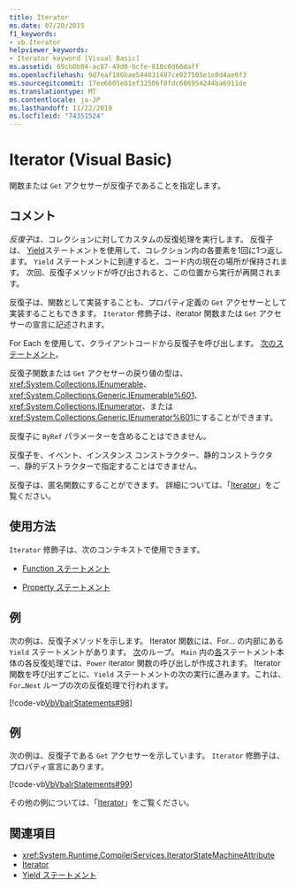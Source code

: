 ```yaml
---
title: Iterator
ms.date: 07/20/2015
f1_keywords:
- vb.Iterator
helpviewer_keywords:
- Iterator keyword [Visual Basic]
ms.assetid: 69cb0b04-ac87-49d0-bcfe-810c0d60daff
ms.openlocfilehash: 9d7eaf186bae544031487ce027505e1e0d4ae0f3
ms.sourcegitcommit: 17ee6605e01ef32506f8fdc686954244ba6911de
ms.translationtype: MT
ms.contentlocale: ja-JP
ms.lasthandoff: 11/22/2019
ms.locfileid: "74351524"
---
```

# <a name="iterator-visual-basic"></a>Iterator (Visual Basic)
関数または `Get` アクセサーが反復子であることを指定します。  
  
## <a name="remarks"></a>コメント  
 *反復子*は、コレクションに対してカスタムの反復処理を実行します。 反復子は、 [Yield](../../../visual-basic/language-reference/statements/yield-statement.md)ステートメントを使用して、コレクション内の各要素を1回に1つ返します。 `Yield` ステートメントに到達すると、コード内の現在の場所が保持されます。 次回、反復子メソッドが呼び出されると、この位置から実行が再開されます。  
  
 反復子は、関数として実装することも、プロパティ定義の `Get` アクセサーとして実装することもできます。 `Iterator` 修飾子は、iterator 関数または `Get` アクセサーの宣言に記述されます。  
  
 For Each を使用して、クライアントコードから反復子を呼び出します。 [次のステートメント](../../../visual-basic/language-reference/statements/for-each-next-statement.md)。  
  
 反復子関数または `Get` アクセサーの戻り値の型は、<xref:System.Collections.IEnumerable>、<xref:System.Collections.Generic.IEnumerable%601>、<xref:System.Collections.IEnumerator>、または <xref:System.Collections.Generic.IEnumerator%601>にすることができます。  
  
 反復子に `ByRef` パラメーターを含めることはできません。  
  
 反復子を、イベント、インスタンス コンストラクター、静的コンストラクター、静的デストラクターで指定することはできません。  
  
 反復子は、匿名関数にすることができます。 詳細については、「[Iterator](../../programming-guide/concepts/iterators.md)」をご覧ください。  
  
## <a name="usage"></a>使用方法  
 `Iterator` 修飾子は、次のコンテキストで使用できます。  
  
- [Function ステートメント](../../../visual-basic/language-reference/statements/function-statement.md)  
  
- [Property ステートメント](../../../visual-basic/language-reference/statements/property-statement.md)  
  
## <a name="example"></a>例  
 次の例は、反復子メソッドを示します。 Iterator 関数には、For... の内部にある `Yield` ステートメントがあります。 [次](../../../visual-basic/language-reference/statements/for-next-statement.md)のループ。 `Main` 内の[各](../../../visual-basic/language-reference/statements/for-each-next-statement.md)ステートメント本体の各反復処理では、`Power` iterator 関数の呼び出しが作成されます。 Iterator 関数を呼び出すごとに、`Yield` ステートメントの次の実行に進みます。これは、`For…Next` ループの次の反復処理で行われます。  
  
 [!code-vb[VbVbalrStatements#98](~/samples/snippets/visualbasic/VS_Snippets_VBCSharp/VbVbalrStatements/VB/Class2.vb#98)]  
  
## <a name="example"></a>例  
 次の例は、反復子である `Get` アクセサーを示しています。 `Iterator` 修飾子は、プロパティ宣言にあります。  
  
 [!code-vb[VbVbalrStatements#99](~/samples/snippets/visualbasic/VS_Snippets_VBCSharp/VbVbalrStatements/VB/Class2.vb#99)]  
  
 その他の例については、「[Iterator](../../programming-guide/concepts/iterators.md)」をご覧ください。  
  
## <a name="see-also"></a>関連項目

- <xref:System.Runtime.CompilerServices.IteratorStateMachineAttribute>
- [Iterator](../../programming-guide/concepts/iterators.md)
- [Yield ステートメント](../../../visual-basic/language-reference/statements/yield-statement.md)
